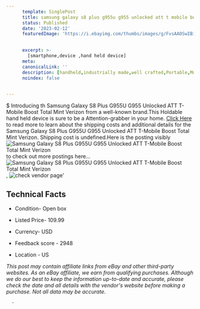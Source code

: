```yaml
---
      template: SinglePost
      title: samsung galaxy s8 plus g955u g955 unlocked att t mobile boost total mint verizon
      status: Published
      date: '2023-02-12'
      featuredImage: 'https://i.ebayimg.com/thumbs/images/g/FvsAAOSwIB1jWYvh/s-l225.jpg'
       

      excerpt: >-
        [smartphone,device ,hand held device]
      meta:
      canonicalLink: ''
      description: [handheld,industrially made,well crafted,Portable,Mobile,Compact,Convenient,Lightweight,Maneuverable,Man-portable,Miniature,Carriable,Hand-held,Light,Holdable,Transportable,Mobile device,Pocket-sized,On-the-go,Wireless,Cordless,Compact size,Convenient size, smartphone,device ,hand held device]
      noindex: false
      

---
```

$
      Introducing th Samsung Galaxy S8 Plus G955U G955 Unlocked ATT T-Mobile Boost Total Mint Verizon from a well-known brand.This Holdable hand held device is sure to be a Attention-grabber in your home. [Click Here](https://www.ebay.com/itm/175465792559?hash=item28da93842f%3Ag%3AFvsAAOSwIB1jWYvh&mkevt=1&mkcid=1&mkrid=711-53200-19255-0&campid=%253CePNCampaignId%253E&customid=%253CreferenceId%253E&toolid=10049) to read more to learn about the shipping costs and additional details for the Samsung Galaxy S8 Plus G955U G955 Unlocked ATT T-Mobile Boost Total Mint Verizon. Shipping cost is undefined.Here is the posting visibly ![Samsung Galaxy S8 Plus G955U G955 Unlocked ATT T-Mobile Boost Total Mint Verizon](https://i.ebayimg.com/thumbs/images/g/FvsAAOSwIB1jWYvh/s-l225.jpg) to check out more postings here... ![Samsung Galaxy S8 Plus G955U G955 Unlocked ATT T-Mobile Boost Total Mint Verizon](https://i.ebayimg.com/images/g/FvsAAOSwIB1jWYvh/s-l960.jpg), ![check vendor page](https://origin-galleryplus.ebayimg.com/ws/web/175465792559_2_0_1/225x225.jpg,https://origin-galleryplus.ebayimg.com/ws/web/175465792559_3_0_1/225x225.jpg,https://origin-galleryplus.ebayimg.com/ws/web/175465792559_4_0_1/225x225.jpg,https://origin-galleryplus.ebayimg.com/ws/web/175465792559_5_0_1/225x225.jpg,https://origin-galleryplus.ebayimg.com/ws/web/175465792559_6_0_1/225x225.jpg,https://origin-galleryplus.ebayimg.com/ws/web/175465792559_7_0_1/225x225.jpg,https://origin-galleryplus.ebayimg.com/ws/web/175465792559_8_0_1/225x225.jpg,https://origin-galleryplus.ebayimg.com/ws/web/175465792559_9_0_1/225x225.jpg,https://origin-galleryplus.ebayimg.com/ws/web/175465792559_10_0_1/225x225.jpg,https://origin-galleryplus.ebayimg.com/ws/web/175465792559_11_0_1/225x225.jpg,https://origin-galleryplus.ebayimg.com/ws/web/175465792559_12_0_1/225x225.jpg)'

      

 ## Technical Facts 



     
      

 - Condition- Open box 


      

 - Listed Price- 109.99 


      

 - Currency- USD 


      

 - Feedback score - 2948 


      

 - Location - US 


      
      

 *_This post may contain affiliate links from eBay and other third-party websites. As an eBay affiliate, we earn from qualifying purchases. Although we do our best to keep the information up-to-date and accurate, please check the date and all details with the vendor's website before making a purchase. Not all data may be accurate._*




      -
